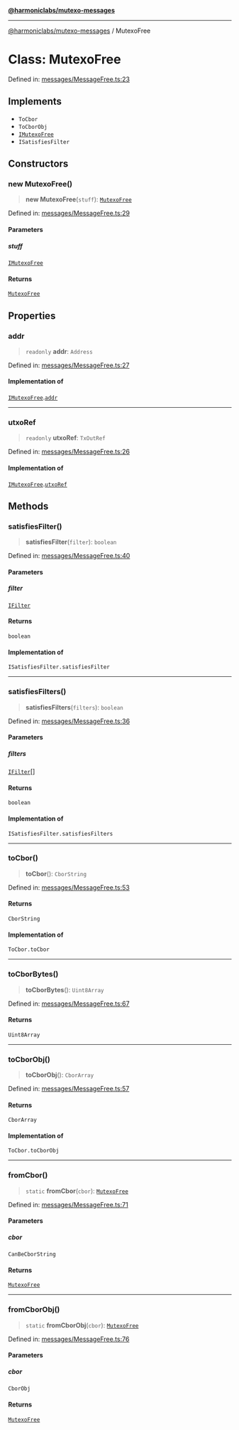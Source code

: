 [**@harmoniclabs/mutexo-messages**](../README.md)

***

[@harmoniclabs/mutexo-messages](../README.md) / MutexoFree

# Class: MutexoFree

Defined in: [messages/MessageFree.ts:23](https://github.com/HarmonicLabs/mutexo-messages/blob/aefac8841dc1fa8aebb577df666016362446522d/src/messages/MessageFree.ts#L23)

## Implements

- `ToCbor`
- `ToCborObj`
- [`IMutexoFree`](../interfaces/IMutexoFree)
- `ISatisfiesFilter`

## Constructors

### new MutexoFree()

> **new MutexoFree**(`stuff`): [`MutexoFree`](MutexoFree)

Defined in: [messages/MessageFree.ts:29](https://github.com/HarmonicLabs/mutexo-messages/blob/aefac8841dc1fa8aebb577df666016362446522d/src/messages/MessageFree.ts#L29)

#### Parameters

##### stuff

[`IMutexoFree`](../interfaces/IMutexoFree)

#### Returns

[`MutexoFree`](MutexoFree)

## Properties

### addr

> `readonly` **addr**: `Address`

Defined in: [messages/MessageFree.ts:27](https://github.com/HarmonicLabs/mutexo-messages/blob/aefac8841dc1fa8aebb577df666016362446522d/src/messages/MessageFree.ts#L27)

#### Implementation of

[`IMutexoFree`](../interfaces/IMutexoFree).[`addr`](../interfaces/IMutexoFree.md#addr)

***

### utxoRef

> `readonly` **utxoRef**: `TxOutRef`

Defined in: [messages/MessageFree.ts:26](https://github.com/HarmonicLabs/mutexo-messages/blob/aefac8841dc1fa8aebb577df666016362446522d/src/messages/MessageFree.ts#L26)

#### Implementation of

[`IMutexoFree`](../interfaces/IMutexoFree).[`utxoRef`](../interfaces/IMutexoFree.md#utxoref)

## Methods

### satisfiesFilter()

> **satisfiesFilter**(`filter`): `boolean`

Defined in: [messages/MessageFree.ts:40](https://github.com/HarmonicLabs/mutexo-messages/blob/aefac8841dc1fa8aebb577df666016362446522d/src/messages/MessageFree.ts#L40)

#### Parameters

##### filter

[`IFilter`](../type-aliases/IFilter)

#### Returns

`boolean`

#### Implementation of

`ISatisfiesFilter.satisfiesFilter`

***

### satisfiesFilters()

> **satisfiesFilters**(`filters`): `boolean`

Defined in: [messages/MessageFree.ts:36](https://github.com/HarmonicLabs/mutexo-messages/blob/aefac8841dc1fa8aebb577df666016362446522d/src/messages/MessageFree.ts#L36)

#### Parameters

##### filters

[`IFilter`](../type-aliases/IFilter)[]

#### Returns

`boolean`

#### Implementation of

`ISatisfiesFilter.satisfiesFilters`

***

### toCbor()

> **toCbor**(): `CborString`

Defined in: [messages/MessageFree.ts:53](https://github.com/HarmonicLabs/mutexo-messages/blob/aefac8841dc1fa8aebb577df666016362446522d/src/messages/MessageFree.ts#L53)

#### Returns

`CborString`

#### Implementation of

`ToCbor.toCbor`

***

### toCborBytes()

> **toCborBytes**(): `Uint8Array`

Defined in: [messages/MessageFree.ts:67](https://github.com/HarmonicLabs/mutexo-messages/blob/aefac8841dc1fa8aebb577df666016362446522d/src/messages/MessageFree.ts#L67)

#### Returns

`Uint8Array`

***

### toCborObj()

> **toCborObj**(): `CborArray`

Defined in: [messages/MessageFree.ts:57](https://github.com/HarmonicLabs/mutexo-messages/blob/aefac8841dc1fa8aebb577df666016362446522d/src/messages/MessageFree.ts#L57)

#### Returns

`CborArray`

#### Implementation of

`ToCbor.toCborObj`

***

### fromCbor()

> `static` **fromCbor**(`cbor`): [`MutexoFree`](MutexoFree)

Defined in: [messages/MessageFree.ts:71](https://github.com/HarmonicLabs/mutexo-messages/blob/aefac8841dc1fa8aebb577df666016362446522d/src/messages/MessageFree.ts#L71)

#### Parameters

##### cbor

`CanBeCborString`

#### Returns

[`MutexoFree`](MutexoFree)

***

### fromCborObj()

> `static` **fromCborObj**(`cbor`): [`MutexoFree`](MutexoFree)

Defined in: [messages/MessageFree.ts:76](https://github.com/HarmonicLabs/mutexo-messages/blob/aefac8841dc1fa8aebb577df666016362446522d/src/messages/MessageFree.ts#L76)

#### Parameters

##### cbor

`CborObj`

#### Returns

[`MutexoFree`](MutexoFree)
